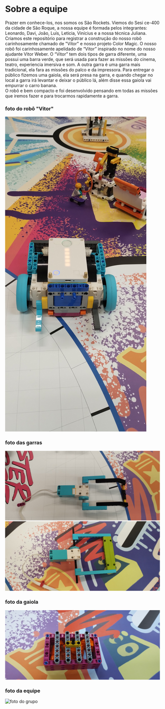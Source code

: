 # Sobre a equipe 
Prazer em conhece-los, nos somos os São Rockets. 
Viemos do Sesi ce-400  da cidade de São Roque, a nossa equipe é formada pelos integrantes: Leonardo, Davi, João, Luís, Leticia, Vinícius e a nossa técnica Juliana. 
Criamos este repositório para registrar a construção do nosso robô carinhosamente chamado de "Vitor" e nosso projeto Color Magic.
O nosso robô foi carinhosamente apelidado de “Vitor” inspirado no nome do nosso ajudante Vitor Weber. 
O “Vitor” tem dois tipos de garra diferente, uma possui uma barra verde, que será usada para fazer as missões do cinema, teatro, experiencia imersiva e som. A outra garra é uma garra mais tradicional, ela fara as missões do palco e da impressora. Para entregar o público fizemos uma gaiola, ela será presa na garra, e quando chegar no local a garra irá levantar e deixar o público lá, além disse essa gaiola vai empurrar o carro banana.  
O robô e bem compacto e foi desenvolvido pensando em todas as missões que iremos fazer e para trocarmos rapidamente a garra. 
### foto do robô "Vitor"
![robô "Vitor"](SpikeFT.jpg)
### foto das garras
![1° garra do "Vitor"](Garra1.jpg)
![2° garra do "Vitor"](Garra2.jpg)
### foto da gaiola
![gaiola do "Vitor"](Gaiola.jpg)
### foto da equipe 
![foto do grupo](fotogrupo.PNG)
